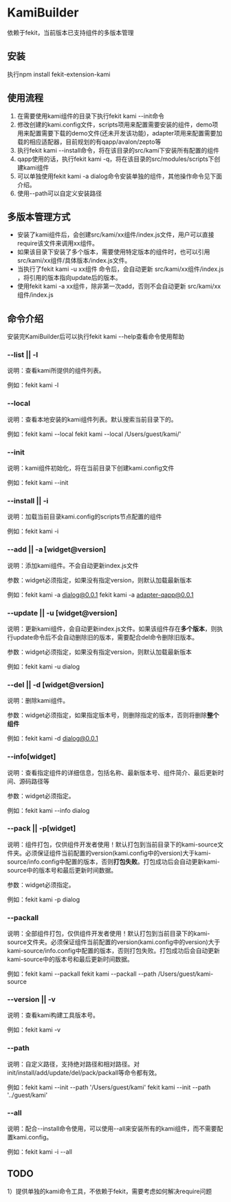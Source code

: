 KamiBuilder
=============================
依赖于fekit，当前版本已支持组件的多版本管理

## 安装
执行npm install fekit-extension-kami

## 使用流程
1. 在需要使用kami组件的目录下执行fekit kami --init命令 
2. 修改创建的kami.config文件，scripts项用来配置需要安装的组件，demo项用来配置需要下载的demo文件(还未开发该功能)，adapter项用来配置需要加载的相应适配器，目前规划的有qapp/avalon/zepto等
3. 执行fekit kami --install命令，将在该目录的src/kami下安装所有配置的组件
4. qapp使用的话，执行fekit kami -q，将在该目录的src/modules/scripts下创建kami组件
5. 可以单独使用fekit kami -a dialog命令安装单独的组件，其他操作命令见下面介绍。
6. 使用--path可以自定义安装路径

## 多版本管理方式
* 安装了kami组件后，会创建src/kami/xx组件/index.js文件，用户可以直接require该文件来调用xx组件。
* 如果该目录下安装了多个版本，需要使用特定版本的组件时，也可以引用src/kami/xx组件/具体版本/index.js文件。
* 当执行了fekit kami -u xx组件 命令后，会自动更新 src/kami/xx组件/index.js ，将引用的版本指向update后的版本。
* 使用fekit kami -a xx组件，除非第一次add，否则不会自动更新 src/kami/xx组件/index.js

## 命令介绍
安装完KamiBuilder后可以执行fekit kami --help查看命令使用帮助

### --list || -l 
说明：查看kami所提供的组件列表。

例如：fekit kami -l

### --local
说明：查看本地安装的kami组件列表。默认搜索当前目录下的。

例如：fekit kami --local   fekit kami --local /Users/guest/kami/'

### --init
说明：kami组件初始化，将在当前目录下创建kami.config文件

例如：fekit kami --init

### --install || -i
说明：加载当前目录kami.config的scripts节点配置的组件

例如：fekit kami -i

### --add || -a [widget@version]
说明：添加kami组件。不会自动更新index.js文件

参数：widget必须指定，如果没有指定version，则默认加载最新版本

例如：fekit kami -a dialog@0.0.1      fekit kami -a adapter-qapp@0.0.1

### --update || -u [widget@version]
说明：更新kami组件，会自动更新index.js文件。如果该组件存在**多个版本**，则执行update命令后不会自动删除旧的版本，需要配合del命令删除旧版本。

参数：widget必须指定，如果没有指定version，则默认加载最新版本

例如：fekit kami -u dialog

### --del || -d [widget@version]
说明：删除kami组件。

参数：widget必须指定，如果指定版本号，则删除指定的版本，否则将删除**整个组件**

例如：fekit kami -d dialog@0.0.1

### --info[widget]
说明：查看指定组件的详细信息，包括名称、最新版本号、组件简介、最后更新时间、源码路径等

参数：widget必须指定。

例如：fekit kami --info dialog

### --pack || -p[widget]
说明：组件打包，仅供组件开发者使用！默认打包到当前目录下的kami-source文件夹。必须保证组件当前配置的version(kami.config中的version)大于kami-source/info.config中配置的版本，否则**打包失败**。打包成功后会自动更新kami-source中的版本号和最后更新时间数据。

参数：widget必须指定。

例如：fekit kami -p dialog

### --packall
说明：全部组件打包，仅供组件开发者使用！默认打包到当前目录下的kami-source文件夹。必须保证组件当前配置的version(kami.config中的version)大于kami-source/info.config中配置的版本，否则打包失败。打包成功后会自动更新kami-source中的版本号和最后更新时间数据。

例如：fekit kami --packall    fekit kami --packall --path /Users/guest/kami-source

### --version || -v
说明：查看kami构建工具版本号。

例如：fekit kami -v

### --path
说明：自定义路径，支持绝对路径和相对路径。对init/install/add/update/del/pack/packall等命令都有效。

例如：fekit kami --init --path '/Users/guest/kami'    fekit kami --init --path '../guest/kami'

### --all
说明：配合--install命令使用，可以使用--all来安装所有的kami组件，而不需要配置kami.config。

例如：fekit kami -i --all


## TODO
1）提供单独的kami命令工具，不依赖于fekit，需要考虑如何解决require问题